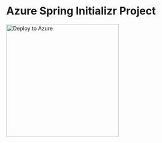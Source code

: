 # Azure Spring Initializr Project

<a href="https://yonghui-dev-apps-deploy.azuremicroservices.io/deploy.html?url=https://github.com/hui1110/deploydemo&branch=dev" data-linktype="external">
    <img src="https://user-images.githubusercontent.com/58474919/236122963-8c0857bb-3822-4485-892a-445fa33f1612.png" alt="Deploy to Azure" width="300px" data-linktype="relative-path">
</a>

